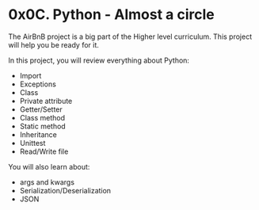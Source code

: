 # 0x0C. Python - Almost a circle

The AirBnB project is a big part of the Higher level curriculum. This project will help you be ready for it.

In this project, you will review everything about Python:
- Import
- Exceptions
- Class
- Private attribute
- Getter/Setter
- Class method
- Static method
- Inheritance
- Unittest
- Read/Write file

You will also learn about:

- args and kwargs
- Serialization/Deserialization
- JSON
